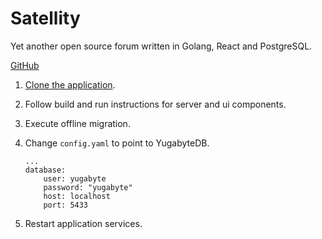 # Satellity

Yet another open source forum written in Golang, React and PostgreSQL.

[GitHub](https://github.com/satellity/satellity)

1. [Clone the application](https://github.com/satellity/satellity).
2. Follow build and run instructions for server and ui components.
3. Execute offline migration.
4. Change `config.yaml` to point to YugabyteDB.

   ```
   ...
   database:
       user: yugabyte
       password: "yugabyte"
       host: localhost
       port: 5433
   ```

5. Restart application services.
